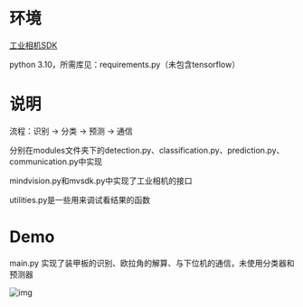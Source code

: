 # 环境
[工业相机SDK](https://mindvision.com.cn/rjxz/list_12.aspx?lcid=138)

python 3.10，所需库见：requirements.py（未包含tensorflow）

# 说明
流程：识别 -> 分类 -> 预测 -> 通信

分别在modules文件夹下的detection.py、classification.py、prediction.py、communication.py中实现

mindvision.py和mvsdk.py中实现了工业相机的接口

utilities.py是一些用来调试看结果的函数

# Demo
main.py 实现了装甲板的识别、欧拉角的解算、与下位机的通信，未使用分类器和预测器

![img](assets/result.gif)
